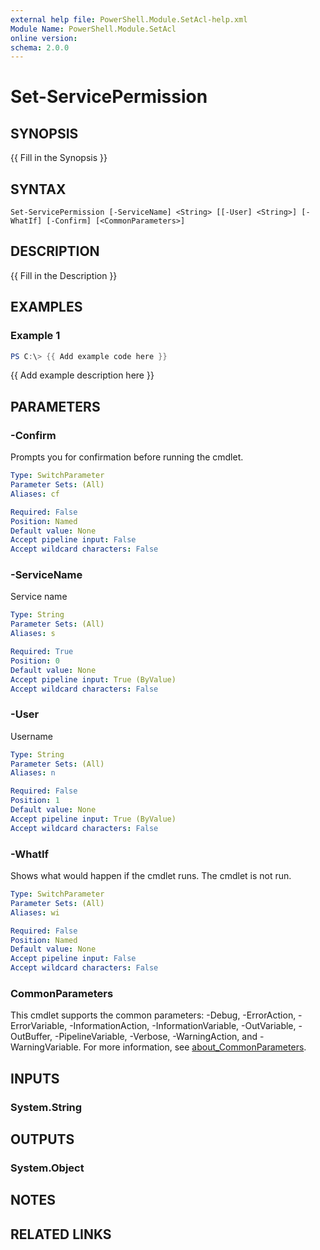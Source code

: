 ```yaml
---
external help file: PowerShell.Module.SetAcl-help.xml
Module Name: PowerShell.Module.SetAcl
online version:
schema: 2.0.0
---
```


# Set-ServicePermission

## SYNOPSIS
{{ Fill in the Synopsis }}

## SYNTAX

```
Set-ServicePermission [-ServiceName] <String> [[-User] <String>] [-WhatIf] [-Confirm] [<CommonParameters>]
```

## DESCRIPTION
{{ Fill in the Description }}

## EXAMPLES

### Example 1
```powershell
PS C:\> {{ Add example code here }}
```

{{ Add example description here }}

## PARAMETERS

### -Confirm
Prompts you for confirmation before running the cmdlet.

```yaml
Type: SwitchParameter
Parameter Sets: (All)
Aliases: cf

Required: False
Position: Named
Default value: None
Accept pipeline input: False
Accept wildcard characters: False
```

### -ServiceName
Service name

```yaml
Type: String
Parameter Sets: (All)
Aliases: s

Required: True
Position: 0
Default value: None
Accept pipeline input: True (ByValue)
Accept wildcard characters: False
```

### -User
Username

```yaml
Type: String
Parameter Sets: (All)
Aliases: n

Required: False
Position: 1
Default value: None
Accept pipeline input: True (ByValue)
Accept wildcard characters: False
```

### -WhatIf
Shows what would happen if the cmdlet runs.
The cmdlet is not run.

```yaml
Type: SwitchParameter
Parameter Sets: (All)
Aliases: wi

Required: False
Position: Named
Default value: None
Accept pipeline input: False
Accept wildcard characters: False
```

### CommonParameters
This cmdlet supports the common parameters: -Debug, -ErrorAction, -ErrorVariable, -InformationAction, -InformationVariable, -OutVariable, -OutBuffer, -PipelineVariable, -Verbose, -WarningAction, and -WarningVariable. For more information, see [about_CommonParameters](http://go.microsoft.com/fwlink/?LinkID=113216).

## INPUTS

### System.String

## OUTPUTS

### System.Object
## NOTES

## RELATED LINKS

